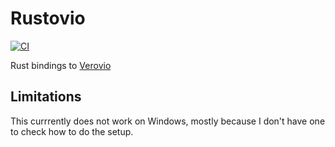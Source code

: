# Rustovio

[![CI](https://github.com/mockersf/rustovio/actions/workflows/ci.yml/badge.svg)](https://github.com/mockersf/rustovio/actions/workflows/ci.yml)

Rust bindings to [Verovio](https://github.com/rism-digital/verovio)

## Limitations

This currrently does not work on Windows, mostly because I don't have one to check how to do the setup.
